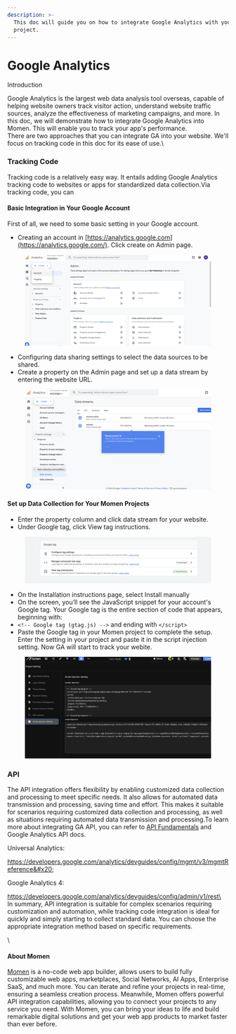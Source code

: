```yaml
---
description: >-
  This doc will guide you on how to integrate Google Analytics with your Momen
  project.
---
```


# Google Analytics

Introduction

Google Analytics is the largest web data analysis tool overseas, capable of helping website owners track visitor action, understand website traffic sources, analyze the effectiveness of marketing campaigns, and more. In this doc, we will demonstrate how to integrate Google Analytics into Momen. This will enable you to track your app's performance.\
There are two approaches that you can integrate GA into your website. We'll focus on tracking code in this doc for its ease of use.\


### Tracking Code

Tracking code is a relatively easy way. It entails adding Google Analytics tracking code to websites or apps for standardized data collection.Via tracking code, you can

#### Basic Integration in Your Google Account

First of all, we need to some basic setting in your Google account.

* Creating an account in [https://analytics.google.com](https://analytics.google.com/). Click create on Admin page.

<figure><img src="../../../.gitbook/assets/截屏2024-03-11 15.24.28.png" alt="Set up your google analytics account"><figcaption></figcaption></figure>

* Configuring data sharing settings to select the data sources to be shared.
* Create a property on the Admin page and set up a data stream by entering the website URL.

<figure><img src="../../../.gitbook/assets/截屏2024-03-11 15.25.53.png" alt="add the data stream"><figcaption></figcaption></figure>

#### Set up Data Collection for Your Momen Projects

* Enter the property column and click data stream for your website.
* Under Google tag, click View tag instructions.

<figure><img src="../../../.gitbook/assets/截屏2024-03-11 15.39.37.png" alt="find google tag in google analytics"><figcaption></figcaption></figure>

* On the Installation instructions page, select Install manually
* On the screen, you’ll see the JavaScript snippet for your account's Google tag. Your Google tag is the entire section of code that appears, beginning with:&#x20;
* `<!-- Google tag (gtag.js) -->` and ending with `</script>`
* Paste the Google tag in your Momen project to complete the setup. Enter the setting in your project and paste it in the script injection setting. Now GA will start to track your webite.

<figure><img src="../../../.gitbook/assets/截屏2024-03-11 15.52.03.png" alt="configure Google analytics script in a no code tool"><figcaption></figcaption></figure>

### API

The API integration offers flexibility by enabling customized data collection and processing to meet specific needs. It also allows for automated data transmission and processing, saving time and effort. This makes it suitable for scenarios requiring customized data collection and processing, as well as situations requiring automated data transmission and processing.To learn more about integrating GA API, you can refer to [API Fundamentals](https://docs.momen.app/data/api/api-fundamentals) and Google Analytics API docs.

Universal Analytics:

https://developers.google.com/analytics/devguides/config/mgmt/v3/mgmtReference&#x20;

Google Analytics 4:&#x20;

https://developers.google.com/analytics/devguides/config/admin/v1/rest\
\
In summary, API integration is suitable for complex scenarios requiring customization and automation, while tracking code integration is ideal for quickly and simply starting to collect standard data. You can choose the appropriate integration method based on specific requirements.

\


#### **About Momen**

[Momen](https://momen.app/?channel=blog-about) is a no-code web app builder, allows users to build fully customizable web apps, marketplaces, Social Networks, AI Apps, Enterprise SaaS, and much more. You can iterate and refine your projects in real-time, ensuring a seamless creation process. Meanwhile, Momen offers powerful API integration capabilities, allowing you to connect your projects to any service you need. With Momen, you can bring your ideas to life and build remarkable digital solutions and get your web app products to market faster than ever before.
